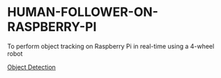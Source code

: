 # HUMAN-FOLLOWER-ON-RASPBERRY-PI
To perform object tracking on Raspberry Pi in real-time using a 4-wheel robot

<a href='https://github.com/jiteshsaini/robotics-level-4/tree/main/earthrover/object_detection'>Object Detection</a>
